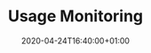 ---
title: "Usage Monitoring"
date: 2020-04-24T16:40:00+01:00
type: docs
weight: 50
description: Allowing users to export data to spreadsheet
---